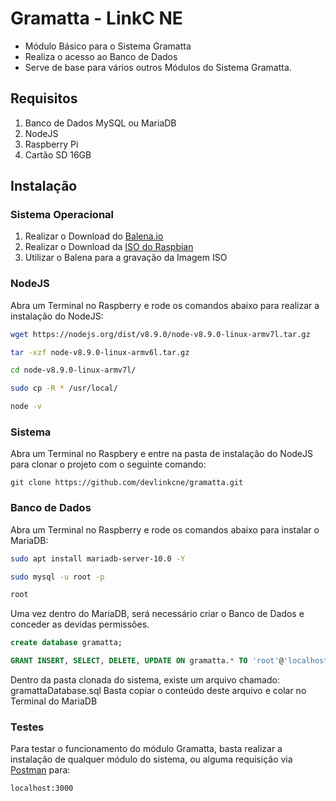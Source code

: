 # Gramatta - LinkC NE

- Módulo Básico para o Sistema Gramatta
- Realiza o acesso ao Banco de Dados
- Serve de base para vários outros Módulos do Sistema Gramatta.

## Requisitos

1. Banco de Dados MySQL ou MariaDB
2. NodeJS
3. Raspberry Pi
4. Cartão SD 16GB

## Instalação

### Sistema Operacional

1. Realizar o Download do [Balena.io](https://www.balena.io/etcher/)
2. Realizar o Download da [ISO do Raspbian](https://www.raspberrypi.org/downloads/raspbian/)
3. Utilizar o Balena para a gravação da Imagem ISO

### NodeJS

Abra um Terminal no Raspberry e rode os comandos abaixo para realizar a instalação do NodeJS:

```bash
wget https://nodejs.org/dist/v8.9.0/node-v8.9.0-linux-armv7l.tar.gz
```
```bash
tar -xzf node-v8.9.0-linux-armv6l.tar.gz
```
```bash
cd node-v8.9.0-linux-armv7l/
```
```bash
sudo cp -R * /usr/local/
```
```bash
node -v
```

### Sistema

Abra um Terminal no Raspbery e entre na pasta de instalação do NodeJS para clonar o projeto com o seguinte comando:

```git
git clone https://github.com/devlinkcne/gramatta.git
```

### Banco de Dados

Abra um Terminal no Raspberry e rode os comandos abaixo para instalar o MariaDB:

```bash
sudo apt install mariadb-server-10.0 -Y
```
```bash
sudo mysql -u root -p
```
```bash
root
```

Uma vez dentro do MariaDB, será necessário criar o Banco de Dados e conceder as devidas permissões.

```sql
create database gramatta;
```
```sql
GRANT INSERT, SELECT, DELETE, UPDATE ON gramatta.* TO 'root'@'localhost' IDENTIFIED BY 'root';
```

Dentro da pasta clonada do sistema, existe um arquivo chamado: gramattaDatabase.sql
Basta copiar o conteúdo deste arquivo e colar no Terminal do MariaDB

### Testes

Para testar o funcionamento do módulo Gramatta, basta realizar a instalação de qualquer módulo do sistema, ou alguma requisição via [Postman](https://www.getpostman.com/) para:

```bash
localhost:3000
```
